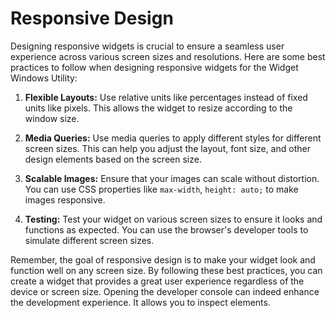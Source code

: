 # Responsive Design

Designing responsive widgets is crucial to ensure a seamless user experience across various screen sizes and resolutions. Here are some best practices to follow when designing responsive widgets for the Widget Windows Utility:

1. **Flexible Layouts:** Use relative units like percentages instead of fixed units like pixels. This allows the widget to resize according to the window size.

2. **Media Queries:** Use media queries to apply different styles for different screen sizes. This can help you adjust the layout, font size, and other design elements based on the screen size.

3. **Scalable Images:** Ensure that your images can scale without distortion. You can use CSS properties like `max-width`, `height: auto;` to make images responsive.

4. **Testing:** Test your widget on various screen sizes to ensure it looks and functions as expected. You can use the browser's developer tools to simulate different screen sizes.

Remember, the goal of responsive design is to make your widget look and function well on any screen size. By following these best practices, you can create a widget that provides a great user experience regardless of the device or screen size.
Opening the developer console can indeed enhance the development experience. It allows you to inspect elements.
